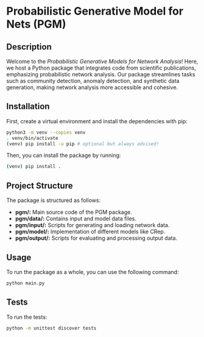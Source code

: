 # Probabilistic Generative Model for Nets (PGM)

## Description

Welcome to the _Probabilistic Generative Models for Network Analysis_! Here, we host a Python
package that integrates
code from scientific publications, emphasizing probabilistic network analysis. Our package
streamlines tasks such as
community detection, anomaly detection, and synthetic data generation, making network analysis more
accessible and
cohesive.

## Installation

First, create a virtual environment and install the dependencies with pip:

```bash
python3 -m venv --copies venv
. venv/bin/activate
(venv) pip install -u pip # optional but always advised!
```

Then, you can install the package by running:

```bash
(venv) pip install .
```

## Project Structure

The package is structured as follows:

- **pgm/:** Main source code of the PGM package.
- **pgm/data/:** Contains input and model data files.
- **pgm/input/:** Scripts for generating and loading network data.
- **pgm/model/:** Implementation of different models like CRep.
- **pgm/output/:** Scripts for evaluating and processing output data.

## Usage

To run the package as a whole, you can use the following command:

```bash
python main.py
```

## Tests

To run the tests:

```bash
python -m unittest discover tests
```

